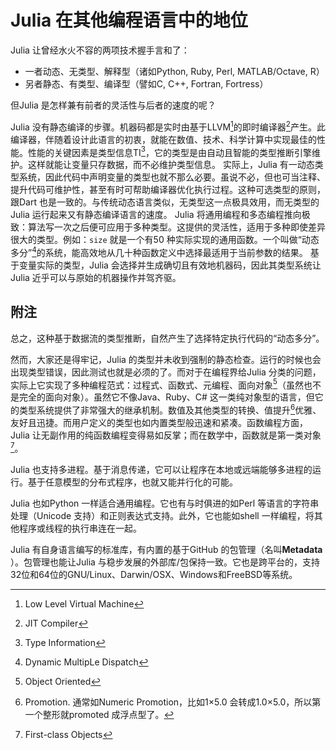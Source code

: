 # Julia 在其他编程语言中的地位

Julia 让曾经水火不容的两项技术握手言和了：

- 一者动态、无类型、解释型（诸如Python, Ruby, Perl, MATLAB/Octave, R）
- 另者静态、有类型、编译型（譬如C, C++, Fortran, Fortress）

但Julia 是怎样兼有前者的灵活性与后者的速度的呢？

Julia 没有静态编译的步骤。机器码都是实时由基于LLVM[^LLVM]的即时编译器[^JIT]产生。此编译器，伴随着设计此语言的初衷，就能在数值、技术、科学计算中实现最佳的性能。性能的关键因素是类型信息TI[^TI]，它的类型是由自动且智能的类型推断引擎维护。这样就能让变量只存数据，而不必维护类型信息。
实际上，Julia 有一动态类型系统，因此代码中声明变量的类型也就不那么必要。虽说不必，但也可当注释、提升代码可维护性，甚至有时可帮助编译器优化执行过程。这种可选类型的原则，跟Dart 也是一致的。与传统动态语言类似，无类型这一点极具效用，而无类型的Julia 运行起来又有静态编译语言的速度。
Julia 将通用编程和多态编程推向极致：算法写一次之后便可应用于多种类型。这提供的灵活性，适用于多种即使差异很大的类型。例如：`size` 就是一个有50 种实际实现的通用函数。一个叫做“动态多分”[^DMD]的系统，能高效地从几十种函数定义中选择最适用于当前参数的结果。 基于变量实际的类型，Julia 会选择并生成确切且有效地机器码，因此其类型系统让Julia 近乎可以与原始的机器操作并驾齐驱。

## 附注

总之，这种基于数据流的类型推断，自然产生了选择特定执行代码的“动态多分”。

然而，大家还是得牢记，Julia 的类型并未收到强制的静态检查。运行的时候也会出现类型错误，因此测试也就是必须的了。而对于在编程界给Julia 分类的问题，实际上它实现了多种编程范式：过程式、函数式、元编程、面向对象[^OO]（虽然也不是完全的面向对象）。虽然它不像Java、Ruby、C# 这一类纯对象型的语言，但它的类型系统提供了非常强大的继承机制。数值及其他类型的转换、值提升[^NP]优雅、友好且迅捷。而用户定义的类型也如内置类型般迅速和紧凑。函数编程方面，Julia 让无副作用的纯函数编程变得易如反掌；而在数学中，函数就是第一类对象[^FCO]。

Julia 也支持多进程。基于消息传递，它可以让程序在本地或远端能够多进程的运行。基于任意模型的分布式程序，也就又能并行化的可能。

Julia 也如Python 一样适合通用编程。它也有与时俱进的如Perl 等语言的字符串处理（Unicode 支持）和正则表达式支持。此外，它也能如shell 一样编程，将其他程序或线程的执行串连在一起。

Julia 有自身语言编写的标准库，有内置的基于GitHub 的包管理（名叫**Metadata** ）。包管理也能让Julia 与稳步发展的外部库/包保持一致。它也是跨平台的，支持32位和64位的GNU/Linux、Darwin/OSX、Windows和FreeBSD等系统。

[^LLVM]: Low Level Virtual Machine
[^JIT]: JIT Compiler
[^TI]: Type Information
[^DMD]: Dynamic MultipLe Dispatch
[^OO]: Object Oriented
[^FCO]: First-class Objects
[^NP]: Promotion. 通常如Numeric Promotion，比如1×5.0 会转成1.0×5.0，所以第一个整形就promoted 成浮点型了。

<script type="text/javascript" src="http://www.josephjctang.com/assets/js/analytics.js" defer="defer"></script>